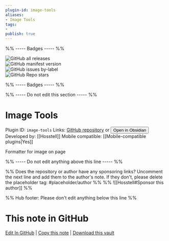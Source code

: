 ```yaml
---
plugin-id: image-tools
aliases:
- Image Tools
tags: 
- 
publish: true
---
```


%% ----- Badges ----- %%

![GitHub all releases](https://img.shields.io/github/downloads/Hosstell/image-tools-obsidian-plugin/total?color=573E7A&logo=github&style=for-the-badge)   
![GitHub manifest version](https://img.shields.io/github/manifest-json/v/Hosstell/image-tools-obsidian-plugin?color=573E7A&logo=github&style=for-the-badge)   
![GitHub issues by-label](https://img.shields.io/github/issues/Hosstell/image-tools-obsidian-plugin/help%20wanted?color=573E7A&logo=github&style=for-the-badge)   
![GitHub Repo stars](https://img.shields.io/github/stars/Hosstell/image-tools-obsidian-plugin?color=573E7A&logo=github&style=for-the-badge)

%% ----- Badges ----- %%

%% ----- Do not edit this section ----- %%

# Image Tools

Plugin ID: `image-tools`
Links: [GitHub repository](https://github.com/Hosstell/image-tools-obsidian-plugin) or [<button id=HH>Open in Obsidian</button>](obsidian://show-plugin?id=image-tools)
Developed by: [[Hosstell]]
Mobile compatible: [[Mobile-compatible plugins|Yes]]

Formatter for image on page

%% ----- Do not edit anything above this line ----- %% 

%% Does the repository or author have any sponsoring links? Uncomment the next line and add them to the author's note. If they don't, please delete the placeholder tag: #placeholder/author %%
%% ![[Hosstell#Sponsor this author]] %%

%% Hub footer: Please don't edit anything below this line %%

# This note in GitHub

<span class="git-footer">[Edit In GitHub](https://github.dev/obsidian-community/obsidian-hub/blob/main/02%20-%20Community%20Expansions/02.05%20All%20Community%20Expansions/Plugins/image-tools.md "git-hub-edit-note") | [Copy this note](https://raw.githubusercontent.com/obsidian-community/obsidian-hub/main/02%20-%20Community%20Expansions/02.05%20All%20Community%20Expansions/Plugins/image-tools.md "git-hub-copy-note") | [Download this vault](https://github.com/obsidian-community/obsidian-hub/archive/refs/heads/main.zip "git-hub-download-vault") </span>
